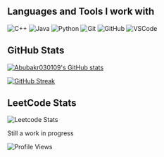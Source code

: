 ## Languages and Tools I work with

![C++](https://img.shields.io/badge/C%2B%2B-%23aecae6?style=for-the-badge&logo=cplusplus&logoColor=%2300599C)
![Java](https://img.shields.io/badge/Java-%23f89820?style=for-the-badge)
![Python](https://img.shields.io/badge/Python-%23afc8e0?style=for-the-badge&logo=python&logoColor=%233776AB)
![Git](https://img.shields.io/badge/Git-%23e8e8e8?style=for-the-badge&logo=git&logoColor=%23F05032)
![GitHub](https://img.shields.io/badge/GitHub-black?style=for-the-badge&logo=github)
![VSCode](https://img.shields.io/badge/VSCode-black?style=for-the-badge&logo=visualstudiocode&logoColor=%23007ACC)

## GitHub Stats

<a href="http://www.github.com/Abubakr030109"><img src="https://github-readme-stats.vercel.app/api?username=Abubakr030109&show_icons=true&hide=&count_private=true&title_color=3382ed&text_color=ffffff&icon_color=3382ed&bg_color=1c1917&hide_border=true&show_icons=true" alt="Abubakr030109's GitHub stats" /></a>

[![GitHub Streak](https://streak-stats.demolab.com?user=Abubakr030109&theme=dark&date_format=j%20M%5B%20Y%5D)](https://git.io/streak-stats)

## LeetCode Stats

![Leetcode Stats](https://leetcard.jacoblin.cool/Abubakr030109?hide=ranking)
<!--
## Ways to Contact Me

<a href="https://www.linkedin.com/in/abubakr-bardien"/><img src="https://img.shields.io/badge/LinkedIn-blue?style=flat-square&logo=linkedin"></a>
<a href="mailto:abubakrbardien@gmail.com?subject=Hello%20Abubakr,%20From%20Github"><img src="https://img.shields.io/badge/Gmail-%23e8e8e8?style=flat-square&logo=gmail"></a>
-->
Still a work in progress

![Profile Views](https://img.shields.io/github/watchers/abubakr030109/abubakr030109?label=Profile%20Views&style=flat-square)
